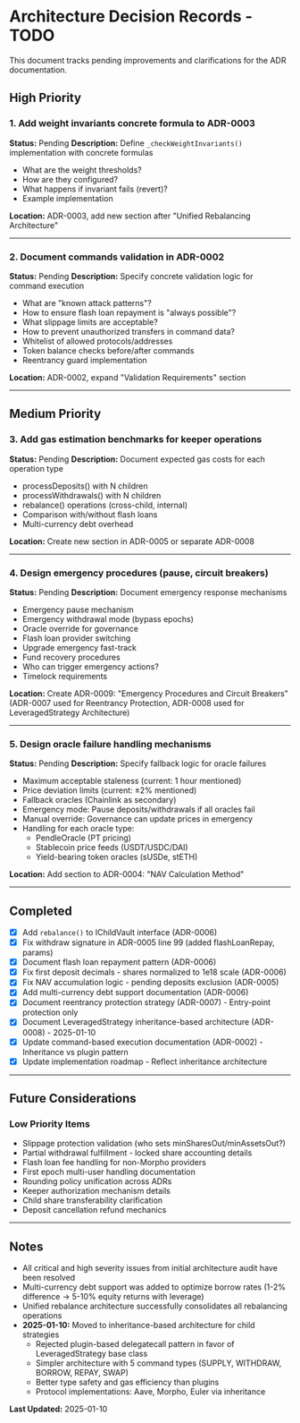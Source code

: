 # Architecture Decision Records - TODO

This document tracks pending improvements and clarifications for the ADR documentation.

## High Priority

### 1. Add weight invariants concrete formula to ADR-0003
**Status:** Pending
**Description:** Define `_checkWeightInvariants()` implementation with concrete formulas
- What are the weight thresholds?
- How are they configured?
- What happens if invariant fails (revert)?
- Example implementation

**Location:** ADR-0003, add new section after "Unified Rebalancing Architecture"

---

### 2. Document commands validation in ADR-0002
**Status:** Pending
**Description:** Specify concrete validation logic for command execution
- What are "known attack patterns"?
- How to ensure flash loan repayment is "always possible"?
- What slippage limits are acceptable?
- How to prevent unauthorized transfers in command data?
- Whitelist of allowed protocols/addresses
- Token balance checks before/after commands
- Reentrancy guard implementation

**Location:** ADR-0002, expand "Validation Requirements" section

---

## Medium Priority

### 3. Add gas estimation benchmarks for keeper operations
**Status:** Pending
**Description:** Document expected gas costs for each operation type
- processDeposits() with N children
- processWithdrawals() with N children
- rebalance() operations (cross-child, internal)
- Comparison with/without flash loans
- Multi-currency debt overhead

**Location:** Create new section in ADR-0005 or separate ADR-0008

---

### 4. Design emergency procedures (pause, circuit breakers)
**Status:** Pending
**Description:** Document emergency response mechanisms
- Emergency pause mechanism
- Emergency withdrawal mode (bypass epochs)
- Oracle override for governance
- Flash loan provider switching
- Upgrade emergency fast-track
- Fund recovery procedures
- Who can trigger emergency actions?
- Timelock requirements

**Location:** Create ADR-0009: "Emergency Procedures and Circuit Breakers" (ADR-0007 used for Reentrancy Protection, ADR-0008 used for LeveragedStrategy Architecture)

---

### 5. Design oracle failure handling mechanisms
**Status:** Pending
**Description:** Specify fallback logic for oracle failures
- Maximum acceptable staleness (current: 1 hour mentioned)
- Price deviation limits (current: ±2% mentioned)
- Fallback oracles (Chainlink as secondary)
- Emergency mode: Pause deposits/withdrawals if all oracles fail
- Manual override: Governance can update prices in emergency
- Handling for each oracle type:
  - PendleOracle (PT pricing)
  - Stablecoin price feeds (USDT/USDC/DAI)
  - Yield-bearing token oracles (sUSDe, stETH)

**Location:** Add section to ADR-0004: "NAV Calculation Method"

---

## Completed

- [x] Add `rebalance()` to IChildVault interface (ADR-0006)
- [x] Fix withdraw signature in ADR-0005 line 99 (added flashLoanRepay, params)
- [x] Document flash loan repayment pattern (ADR-0006)
- [x] Fix first deposit decimals - shares normalized to 1e18 scale (ADR-0006)
- [x] Fix NAV accumulation logic - pending deposits exclusion (ADR-0005)
- [x] Add multi-currency debt support documentation (ADR-0006)
- [x] Document reentrancy protection strategy (ADR-0007) - Entry-point protection only
- [x] Document LeveragedStrategy inheritance-based architecture (ADR-0008) - 2025-01-10
- [x] Update command-based execution documentation (ADR-0002) - Inheritance vs plugin pattern
- [x] Update implementation roadmap - Reflect inheritance architecture

---

## Future Considerations

### Low Priority Items
- Slippage protection validation (who sets minSharesOut/minAssetsOut?)
- Partial withdrawal fulfillment - locked share accounting details
- Flash loan fee handling for non-Morpho providers
- First epoch multi-user handling documentation
- Rounding policy unification across ADRs
- Keeper authorization mechanism details
- Child share transferability clarification
- Deposit cancellation refund mechanics

---

## Notes

- All critical and high severity issues from initial architecture audit have been resolved
- Multi-currency debt support was added to optimize borrow rates (1-2% difference → 5-10% equity returns with leverage)
- Unified rebalance architecture successfully consolidates all rebalancing operations
- **2025-01-10:** Moved to inheritance-based architecture for child strategies
  - Rejected plugin-based delegatecall pattern in favor of LeveragedStrategy base class
  - Simpler architecture with 5 command types (SUPPLY, WITHDRAW, BORROW, REPAY, SWAP)
  - Better type safety and gas efficiency than plugins
  - Protocol implementations: Aave, Morpho, Euler via inheritance

**Last Updated:** 2025-01-10
